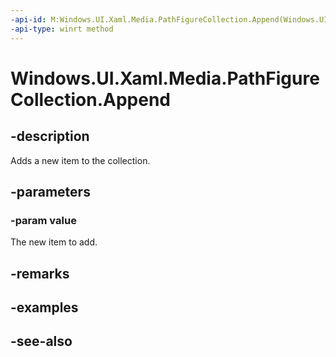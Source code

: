 ```yaml
---
-api-id: M:Windows.UI.Xaml.Media.PathFigureCollection.Append(Windows.UI.Xaml.Media.PathFigure)
-api-type: winrt method
---
```


<!-- Method syntax
public void Append(Windows.UI.Xaml.Media.PathFigure value)
-->

# Windows.UI.Xaml.Media.PathFigureCollection.Append

## -description
Adds a new item to the collection.



## -parameters
### -param value
The new item to add.

## -remarks

## -examples

## -see-also
